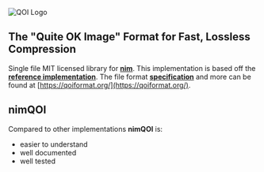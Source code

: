 ![QOI Logo](https://qoiformat.org/qoi-logo.svg)

## **The "Quite OK Image" Format for Fast, Lossless Compression**

Single file MIT licensed library for **[nim](https://nim-lang.org/)**. This
implementation is based off the **[reference implementation](https://github.com/phoboslab/qoi)**.
The file format **[specification](https://qoiformat.org/qoi-specification.pdf)** and 
more can be found at [https://qoiformat.org/](https://qoiformat.org/). 

## nimQOI

Compared to other implementations **nimQOI** is:
  - easier to understand
  - well documented
  - well tested

